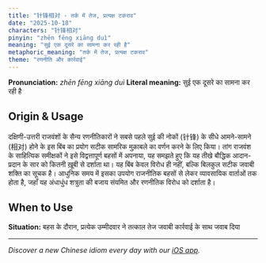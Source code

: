 ```yaml
---
title: "针锋相对 - तर्क में तेज, प्रत्यक्ष टकराव"
date: "2025-10-18"
characters: "针锋相对"
pinyin: "zhēn fēng xiāng duì"
meaning: "सुई एक दूसरे का सामना कर रही है"
metaphoric_meaning: "तर्क में तेज, प्रत्यक्ष टकराव"
theme: "रणनीति और कार्रवाई"
---
```


**Pronunciation:** *zhēn fēng xiāng duì*
**Literal meaning:** सुई एक दूसरे का सामना कर रही है

## Origin & Usage

दक्षिणी-उत्तरी राजवंशों के सैन्य रणनीतिकारों ने सबसे पहले सुई की नोकों (针锋) के सीधे आमने-सामने (相对) होने के इस बिंब का प्रयोग सटीक सामरिक मुक़ाबले का वर्णन करने के लिए किया। तांग राजवंश के साहित्यिक समीक्षकों ने इसे विद्वत्तापूर्ण बहसों में अपनाया, यह समझते हुए कि यह तीखे बौद्धिक आदान-प्रदान के सार को कितनी ख़ूबी से दर्शाता था। यह बिंब केवल विरोध ही नहीं, बल्कि बिलकुल सटीक जवाबी शक्ति का सूचक है। आधुनिक समय में इसका उपयोग राजनीतिक बहसों से लेकर व्यावसायिक वार्ताओं तक होता है, जहाँ यह अंधाधुंध शत्रुता की बजाय संयमित और रणनीतिक विरोध को दर्शाता है।

## When to Use

**Situation:** बहस के दौरान, प्रत्येक उम्मीदवार ने तत्काल तेज जवाबी कार्रवाई के साथ जवाब दिया

---

*Discover a new Chinese idiom every day with our [iOS app](https://apps.apple.com/us/app/daily-chinese-idioms/id6740611324).*
